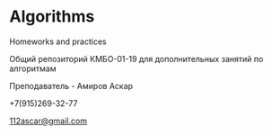 # Algorithms
Homeworks and practices 

Общий репозиторий КМБО-01-19 для дополнительных занятий по алгоритмам  

Преподаватель - Амиров Аскар 

+7(915)269-32-77 

112ascar@gmail.com 

